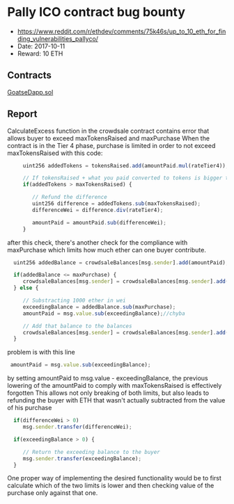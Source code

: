 # Pally ICO contract bug bounty

  * https://www.reddit.com/r/ethdev/comments/75k46s/up_to_10_eth_for_finding_vulnerabilities_pallyco/
  * Date: 2017-10-11
  * Reward: 10 ETH

## Contracts

[GoatseDapp.sol](./contracts/GoatseDapp.sol)

## Report

CalculateExcess function in the crowdsale contract contains error that allows buyer to exceed maxTokensRaised and maxPurchase
When the contract is in the Tier 4 phase, purchase is limited in order to not exceed maxTokensRaised with this code:

```javascript
     uint256 addedTokens = tokensRaised.add(amountPaid.mul(rateTier4));

     // If tokensRaised + what you paid converted to tokens is bigger than the max
     if(addedTokens > maxTokensRaised) {

        // Refund the difference
        uint256 difference = addedTokens.sub(maxTokensRaised);
        differenceWei = difference.div(rateTier4);

        amountPaid = amountPaid.sub(differenceWei);
     }
```

after this check, there's another check for the compliance with maxPurchase which limits how much ether can one buyer contribute.

```javascript
  uint256 addedBalance = crowdsaleBalances[msg.sender].add(amountPaid);

  if(addedBalance <= maxPurchase) {
     crowdsaleBalances[msg.sender] = crowdsaleBalances[msg.sender].add(amountPaid);
  } else {

     // Substracting 1000 ether in wei
     exceedingBalance = addedBalance.sub(maxPurchase);
     amountPaid = msg.value.sub(exceedingBalance);//chyba

     // Add that balance to the balances
     crowdsaleBalances[msg.sender] = crowdsaleBalances[msg.sender].add(amountPaid);
  }
```

problem is with this line
```javascript
 amountPaid = msg.value.sub(exceedingBalance);
```
by setting amountPaid to msg.value - exceedingBalance, the previous lowering of the amountPaid to comply with maxTokensRaised is effectively forgotten
This allows not only breaking of both limits, but also leads to refunding the buyer with ETH that wasn't actually subtracted from the value of his purchase
```javascript
  if(differenceWei > 0)
     msg.sender.transfer(differenceWei);

  if(exceedingBalance > 0) {

     // Return the exceeding balance to the buyer
     msg.sender.transfer(exceedingBalance);
  }
```
One proper way of implementing the desired functionality would be to first calculate which of the two limits is lower and then checking value of the purchase only against that one.